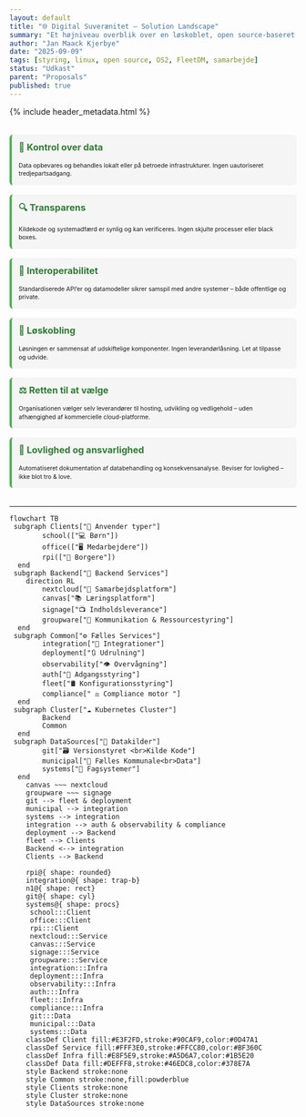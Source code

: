 ```yaml
---
layout: default
title: "🌐 Digital Suverænitet – Solution Landscape"
summary: "Et højniveau overblik over en løskoblet, open source-baseret løsning, der understøtter digital suverænitet i praksis."
author: "Jan Maack Kjerbye"
date: "2025-09-09"
tags: [styring, linux, open source, OS2, FleetDM, samarbejde]
status: "Udkast"
parent: "Proposals"
published: true
---
```


{% include header_metadata.html %}

<style>
.value-grid {
  display: grid;
  grid-template-columns: repeat(auto-fit, minmax(250px, 1fr));
  gap: 1rem;
  margin: 2rem 0;
}
.value-card {
  background: #f5f5f5;
  border-left: 4px solid #4caf50;
  padding: 0.75rem;
  border-radius: 6px;
}
.value-card h3 {
  margin-top: 0;
  font-size: 1rem;
  color: #2e7d32;
}
.value-card p {
  font-size: 0.65rem;
  line-height: 1.4;
  margin: 0.5rem 0 0;
}
</style>

<div class="value-grid">
  <div class="value-card">
    <h3>🔐 Kontrol over data</h3>
    <p>Data opbevares og behandles lokalt eller på betroede infrastrukturer. Ingen uautoriseret tredjepartsadgang.</p>
  </div>
  <div class="value-card">
    <h3>🔍 Transparens</h3>
    <p>Kildekode og systemadfærd er synlig og kan verificeres. Ingen skjulte processer eller black boxes.</p>
  </div>
  <div class="value-card">
    <h3>🔗 Interoperabilitet</h3>
    <p>Standardiserede API’er og datamodeller sikrer samspil med andre systemer – både offentlige og private.</p>
  </div>
  <div class="value-card">
    <h3>🧩 Løskobling</h3>
    <p>Løsningen er sammensat af udskiftelige komponenter. Ingen leverandørlåsning. Let at tilpasse og udvide.</p>
  </div>
  <div class="value-card">
    <h3>⚖️ Retten til at vælge</h3>
    <p>Organisationen vælger selv leverandører til hosting, udvikling og vedligehold – uden afhængighed af kommercielle cloud-platforme.</p>
  </div>
  <div class="value-card">
    <h3>📜 Lovlighed og ansvarlighed</h3>
    <p>Automatiseret dokumentation af databehandling og konsekvensanalyse. Beviser for lovlighed – ikke blot tro & love.</p>
  </div>
</div>

---

```mermaid
flowchart TB
 subgraph Clients["👥 Anvender typer"]
        school(["💻 Børn"])
        office(["🖥 Medarbejdere"])
        rpi(["📱 Borgere"])
  end
 subgraph Backend["🧠 Backend Services"]
    direction RL
        nextcloud["🤝 Samarbejdsplatform"]
        canvas["📚 Læringsplatform"]
        signage["📺 Indholdsleverance"]
        groupware["📆 Kommunikation & Ressourcestyring"]
  end
 subgraph Common["⚙️ Fælles Services"]
        integration["🔁 Integrationer"]
        deployment["🔃 Udrulning"]
        observability["👁 Overvågning"]
        auth["🔐 Adgangsstyring"]
        fleet["🛢 Konfigurationsstyring"]
        compliance[" ⚖️ Compliance motor "]
  end
 subgraph Cluster["☁️ Kubernetes Cluster"]
        Backend
        Common
  end
 subgraph DataSources["📂 Datakilder"]
        git["🗃 Versionstyret <br>Kilde Kode"]
        municipal["📇 Fælles Kommunale<br>Data"]
        systems["🔆 Fagsystemer"]
  end
    canvas ~~~ nextcloud
    groupware ~~~ signage
    git --> fleet & deployment
    municipal --> integration
    systems --> integration
    integration --> auth & observability & compliance
    deployment --> Backend
    fleet --> Clients
    Backend <--> integration
    Clients --> Backend

    rpi@{ shape: rounded}
    integration@{ shape: trap-b}
    n1@{ shape: rect}
    git@{ shape: cyl}
    systems@{ shape: procs}
     school:::Client
     office:::Client
     rpi:::Client
     nextcloud:::Service
     canvas:::Service
     signage:::Service
     groupware:::Service
     integration:::Infra
     deployment:::Infra
     observability:::Infra
     auth:::Infra
     fleet:::Infra
     compliance:::Infra
     git:::Data
     municipal:::Data
     systems:::Data
    classDef Client fill:#E3F2FD,stroke:#90CAF9,color:#0D47A1
    classDef Service fill:#FFF3E0,stroke:#FFCC80,color:#BF360C
    classDef Infra fill:#E8F5E9,stroke:#A5D6A7,color:#1B5E20
    classDef Data fill:#DEFFF8,stroke:#46EDC8,color:#378E7A 
    style Backend stroke:none
    style Common stroke:none,fill:powderblue
    style Clients stroke:none
    style Cluster stroke:none
    style DataSources stroke:none
```